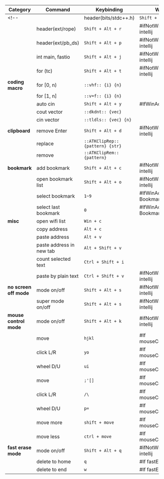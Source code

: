 | Category                 | Command                         | Keybinding                      | When                             |
|--------------------------|---------------------------------|---------------------------------|----------------------------------|
<!-- |                          | header(bits/stdc++.h)           | `Shift + Alt + i`               | #ifNotWinActive intellij         |
|                          | header(ext/rope)                | `Shift + Alt + r`               | #ifNotWinActive intellij         |
|                          | header(ext/pb_ds)               | `Shift + Alt + p`               | #ifNotWinActive intellij         |
|                          | int main, fastio                | `Shift + Alt + j`               | #ifNotWinActive intellij         |
|                          | for (tc)                        | `Shift + Alt + t`               | #ifNotWinActive intellij         | -->
| **coding macro**         | for [0, n)                      | `::vhf:: {i} {n}`               |                                  |
|                          | for [1, n]                      | `::v=f:: {i} {n}`               |                                  |
|                          | auto cin                        | `Shift + Alt + y`               | #IfWinActivate VSC               |
|                          | cout vector                     | `::dkdnt:: {vec}`               |                                  |
|                          | cin vector                      | `::tldls:: {vec} {n}`           |                                  |
| **clipboard**            | remove Enter                    | `Shift + Alt + d`               | #ifNotWinActive intellij         |
|                          | replace                         | `::ATKClipRep:: {pattern} {str}`|                                  |
|                          | remove                          | `::ATKClipRem:: {pattern}`      |                                  |
| **bookmark**             | add bookmark                    | `Shift + Alt + c`               | #ifNotWinActive intellij         |
|                          | open bookmark list              | `Shift + Alt + o`               | #ifNotWinActive intellij         |
|                          | select bookmark                 | `1~9`                           | #IfWinActive BookmarkGUI         |
|                          | select last bookmark            | `0`                             | #IfWinActive BookmarkGUI         |
| **misc**                 | open wifi list                  | `Win + c`                       |                                  |
|                          | copy address                    | `Alt + c`                       |                                  |
|                          | paste address                   | `Alt + v`                       |                                  |
|                          | paste address in new tab        | `Alt + Shift + v`               |                                  |
|                          | count selected text             | `Ctrl + Shift + i`              |                                  |
|                          | paste by plain text             | `Ctrl + Shift + v`              | #ifNotWinActive intellij         |
| **no screen off mode**   | mode on/off                     | `Shift + Alt + s`               | #ifNotWinActive intellij         |
|                          | super mode on/off               | `Shift + Alt + s`               | #ifNotWinActive intellij         |
| **mouse control mode**   | mode on/off                     | `Shift + Alt + k`               | #ifNotWinActive intellij         |
|                          | move                            | `hjkl`                          | #If mouseControlMode             |
|                          | click L/R                       | `yo`                            | #If mouseControlMode             |
|                          | wheel D/U                       | `ui`                            | #If mouseControlMode             |
|                          | move                            | `;'[]`                          | #If mouseControlMode             |
|                          | click L/R                       | `/\`                            | #If mouseControlMode             |
|                          | wheel D/U                       | `p=`                            | #If mouseControlMode             |
|                          | move more                       | `shift + move`                  | #If mouseControlMode             |
|                          | move less                       | `ctrl + move`                   | #If mouseControlMode             |
| **fast erase mode**      | mode on/off                     | `Shift + Alt + q`               | #ifNotWinActive intellij         |
|                          | delete to home                  | `q`                             | #If fastEraseMode                |
|                          | delete to end                   | `w`                             | #If fastEraseMode                |